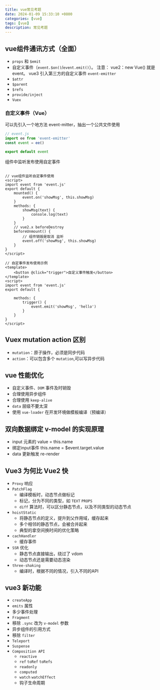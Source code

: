```yaml
---
title: vue常见考题
date: 2024-01-09 15:33:10 +0800
categories: [vue]
tags: [vue]
description: 常见考题
---
```


## vue组件通讯方式（全面）
- `props` 和 `$emit`
- 自定义事件（`event.$on()`/`event.emit()`）。 
注意： vue2：new Vue() 就是 event。
vue3  引入第三方的自定义事件 `event-emitter`
- `$attr`
- `$parent`
- `$refs`
- `provide/inject`
- `Vuex`


### 自定义事件（Vue）
可以先引入一个地方法 event-mitter，抽出一个公共文件使用
```js
// event.js
import ee from 'event-emitter'
const event = ee()

export default event

```
组件中监听发布使用自定事件
```vue

// vue组件监听自定事件使用
<script>
import event from 'event.js'
export default {
    mounted() {
        event.on('showMsg', this.showMsg)
    }
    methods: {
        showMsg(text) {
            console.log(text)
        }
    }
    // vue2.x beforeDestroy
    beforeUnmount() {
        // 组件销毁是取消 监听
        event.off('showMsg', this.showMsg)
    }
}
</script>

// 自定事件发布使用示例
<template>
    <button @click="trigger">自定义事件触发</button>
</template>
<script>
import event from 'event.js'
export default {
    
    methods: {
        trigger() {
            event.emit('showMsg', 'hello')
        }
    }
}
</script>
```


## Vuex mutation action 区别
- `mutation`：原子操作，必须是同步代码
- `action`：可以包含多个 `mutation`,可以写异步代码

## vue 性能优化
- 自定义事件、`DOM` 事件及时销毁
- 合理使用异步组件
- 合理使用 `keep-alive`
- `data` 层级不要太深
- 使用 `vue-loader` 在开发环境做模板编译（预编译）

## 双向数据绑定 v-model 的实现原理
- input 元素的 value = this.name
- 绑定input事件 this.name = $event.target.value
- data 更新触发 re-render


## Vue3 为何比 Vue2 快
- `Proxy` 响应
- `PatchFlag`
    - 编译模板时，动态节点做标记
    - 标记，分为不同的类型，如 `TEXT` `PROPS`
    - `diff` 算法时，可以区分静态节点，以及不同类型的动态节点
- `hoistStatic`
    - 将静态节点的定义，提升到父作用域，缓存起来
    - 多个相邻的静态节点，会被合并起来
    - 典型的拿空间换时间的优化策略
- `cachHandler`
    - 缓存事件
- `SSR` 优化
    - 静态节点直接输出，绕过了 vdom
    - 动态节点还是需要动态渲染
- `three-shaking`
    - 编译时，根据不同的情况，引入不同的API

## vue3 新功能
- `createApp`
- `emits` 属性
- 多少事件处理
- `Fragment`
- 移除 `.sync` 改为 `v-model` 参数
- 异步组件的引用方式
- 移除 `filter`
- `Teleport`
- `Suspense`
- `Composition API`
    - `reactive`
    - `ref` `toRef` `toRefs`
    - `readonly`
    - `computed`
    - `watch` `watchEffect`
    - 钩子生命周期